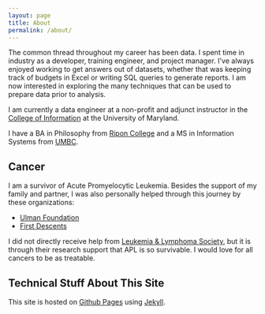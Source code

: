 ```yaml
---
layout: page
title: About
permalink: /about/
---
```


The common thread throughout my career has been data. I spent time in industry as a 
developer, training engineer, and project manager. I've always enjoyed working to get answers 
out of datasets, whether that was keeping track of budgets in Excel or writing SQL queries 
to generate reports. I am now interested in exploring the many techniques that can be 
used to prepare data prior to analysis.

I am currently a data engineer at a non-profit and adjunct instructor in the 
[College of Information][info] at the University of Maryland.

I have a BA in Philosophy from [Ripon College][ripon] and a MS in 
Information Systems from [UMBC][umbc].

## Cancer

I am a survivor of Acute Promyelocytic Leukemia. Besides the support of my family 
and partner, I was also personally helped through this journey by these organizations:
 - [Ulman Foundation](https://ulmanfoundation.org/)
 - [First Descents](https://firstdescents.org/)

I did not directly receive help from [Leukemia & Lymphoma Society](https://www.lls.org/), 
but it is through their research support that APL is so survivable. I would love for all 
cancers to be as treatable.

## Technical Stuff About This Site

This site is hosted on [Github Pages][github-pages] using [Jekyll][jekyll-organzation].

[info]: https://info.umd.edu
[ripon]: https://www.ripon.edu
[umbc]: https://informationsystems.umbc.edu
[duke_and_hammond]: /assets/img/duke_and_hammond.jpg
[github-pages]: https://pages.github.com
[jekyll-organzation]: https://github.com/jekyll
